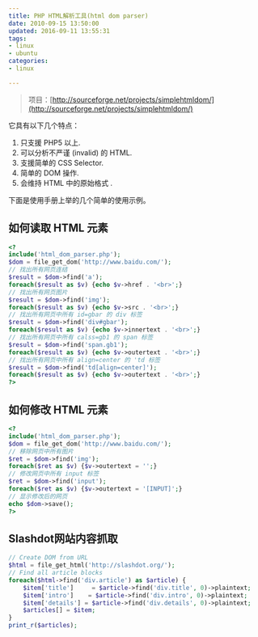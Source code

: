 ```yaml
---
title: PHP HTML解析工具(html dom parser)
date: 2010-09-15 13:50:00
updated: 2016-09-11 13:55:31
tags: 
- linux
- ubuntu
categories: 
- linux

---
```

> 项目：[http://sourceforge.net/projects/simplehtmldom/](http://sourceforge.net/projects/simplehtmldom/)

它具有以下几个特点：

 1. 只支援 PHP5 以上.
 2. 可以分析不严谨 (invalid) 的 HTML. 
 3. 支援简单的 CSS Selector. 
 4. 简单的 DOM 操作. 
 5. 会维持 HTML 中的原始格式 .

下面是使用手册上举的几个简单的使用示例。

## 如何读取 HTML 元素
```php
<? 
include('html_dom_parser.php');
$dom = file_get_dom('http://www.baidu.com/');
// 找出所有网页连结 
$result = $dom->find('a'); 
foreach($result as $v) {echo $v->href . '<br>';}
// 找出所有网页图片 
$result = $dom->find('img'); 
foreach($result as $v) {echo $v->src . '<br>';}
// 找出所有网页中所有 id=gbar 的 div 标签 
$result = $dom->find('div#gbar'); 
foreach($result as $v) {echo $v->innertext . '<br>';}
// 找出所有网页中所有 calss=gb1 的 span 标签 
$result = $dom->find('span.gb1'); 
foreach($result as $v) {echo $v->outertext . '<br>';}
// 找出所有网页中所有 align=center 的 'td 标签 
$result = $dom->find('td[align=center]'); 
foreach($result as $v) {echo $v->outertext . '<br>';} 
?>
```

## 如何修改 HTML 元素
```php
<?
include('html_dom_parser.php');
$dom = file_get_dom('http://www.baidu.com/');
// 移除网页中所有图片 
$ret = $dom->find('img');
foreach($ret as $v) {$v->outertext = '';}
// 修改网页中所有 input 标签 
$ret = $dom->find('input');
foreach($ret as $v) {$v->outertext = '[INPUT]';}
// 显示修改后的网页 
echo $dom->save();
?>
```

## Slashdot网站内容抓取
```php
// Create DOM from URL
$html = file_get_html('http://slashdot.org/');
// Find all article blocks
foreach($html->find('div.article') as $article) {
    $item['title']     = $article->find('div.title', 0)->plaintext;
    $item['intro']    = $article->find('div.intro', 0)->plaintext;
    $item['details'] = $article->find('div.details', 0)->plaintext;
    $articles[] = $item;
}
print_r($articles);
```